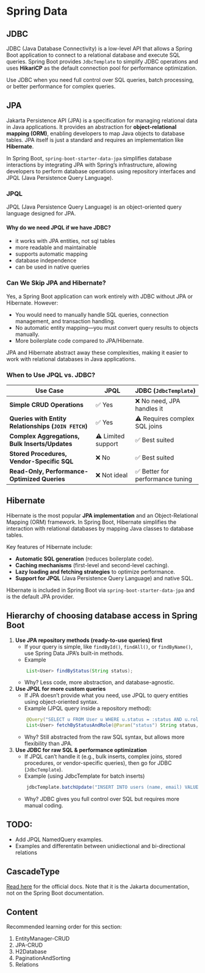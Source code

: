 # Spring Data

## JDBC

JDBC (Java Database Connectivity) is a low-level API that allows a Spring Boot application to connect to a relational database and execute SQL queries. Spring Boot provides `JdbcTemplate` to simplify JDBC operations and uses **HikariCP** as the default connection pool for performance optimization.

Use JDBC when you need full control over SQL queries, batch processing, or better performance for complex queries.

## JPA

Jakarta Persistence API (JPA) is a specification for managing relational data in Java applications. It provides an abstraction for **object-relational mapping (ORM)**, enabling developers to map Java objects to database tables. JPA itself is just a standard and requires an implementation like **Hibernate**.

In Spring Boot, `spring-boot-starter-data-jpa` simplifies database interactions by integrating JPA with Spring’s infrastructure, allowing developers to perform database operations using repository interfaces and JPQL (Java Persistence Query Language).

### JPQL

JPQL (Java Persistence Query Language) is an object-oriented query language designed for JPA.

#### Why do we need JPQL if we have JDBC?

- it works with JPA entities, not sql tables
- more readable and maintainable
- supports automatic mapping
- database independence
- can be used in native queries

### Can We Skip JPA and Hibernate?

Yes, a Spring Boot application can work entirely with JDBC without JPA or Hibernate. However:

- You would need to manually handle SQL queries, connection management, and transaction handling.
- No automatic entity mapping—you must convert query results to objects manually.
- More boilerplate code compared to JPA/Hibernate.

JPA and Hibernate abstract away these complexities, making it easier to work with relational databases in Java applications.

### When to Use JPQL vs. JDBC?

| Use Case                                             | JPQL               | JDBC (`JdbcTemplate`)            |
| ---------------------------------------------------- | ------------------ | -------------------------------- |
| **Simple CRUD Operations**                           | ✅ Yes             | ❌ No need, JPA handles it       |
| **Queries with Entity Relationships (`JOIN FETCH`)** | ✅ Yes             | ⚠️ Requires complex SQL joins    |
| **Complex Aggregations, Bulk Inserts/Updates**       | ⚠️ Limited support | ✅ Best suited                   |
| **Stored Procedures, Vendor-Specific SQL**           | ❌ No              | ✅ Best suited                   |
| **Read-Only, Performance-Optimized Queries**         | ❌ Not ideal       | ✅ Better for performance tuning |

## Hibernate

Hibernate is the most popular **JPA implementation** and an Object-Relational Mapping (ORM) framework. In Spring Boot, Hibernate simplifies the interaction with relational databases by mapping Java classes to database tables.

Key features of Hibernate include:

- **Automatic SQL generation** (reduces boilerplate code).
- **Caching mechanisms** (first-level and second-level caching).
- **Lazy loading and fetching strategies** to optimize performance.
- **Support for JPQL** (Java Persistence Query Language) and native SQL.

Hibernate is included in Spring Boot via `spring-boot-starter-data-jpa` and is the default JPA provider.

## Hierarchy of choosing database access in Spring Boot

1. **Use JPA repository methods (ready-to-use queries) first**
   - If your query is simple, like `findById()`, `findAll()`, or `findByName()`, use Spring Data JPA’s built-in methods.
   - Example
   ```java
       List<User> findByStatus(String status);
   ```
   - Why? Less code, more abstraction, and database-agnostic.
2. **Use JPQL for more custom queries**
   - If JPA doesn’t provide what you need, use JPQL to query entities using object-oriented syntax.
   - Example (JPQL query inside a repository method):
   ```java
       @Query("SELECT u FROM User u WHERE u.status = :status AND u.role = :role")
       List<User> fetchByStatusAndRole(@Param("status") String status, @Param("role") String role);
   ```
   - Why? Still abstracted from the raw SQL syntax, but allows more flexibility than JPA.
3. **Use JDBC for raw SQL & performance optimization**
   - If JPQL can’t handle it (e.g., bulk inserts, complex joins, stored procedures, or vendor-specific queries), then go for JDBC (`JdbcTemplate`).
   - Example (using JdbcTemplate for batch inserts)
   ```java
       jdbcTemplate.batchUpdate("INSERT INTO users (name, email) VALUES (?, ?)", userList);
   ```
   - Why? JDBC gives you full control over SQL but requires more manual coding.

## TODO:

- Add JPQL NamedQuery examples.
- Examples and differentatin between unidiectional and bi-directional relations

## CascadeType

[Read here](https://jakarta.ee/specifications/persistence/2.2/apidocs/javax/persistence/cascadetype) for the official docs. Note that it is the Jakarta documentation, not on the Spring Boot documentation.

## Content

Recommended learning order for this section:

1. EntityManager-CRUD
2. JPA-CRUD
3. H2Database
4. PaginationAndSorting
5. Relations
